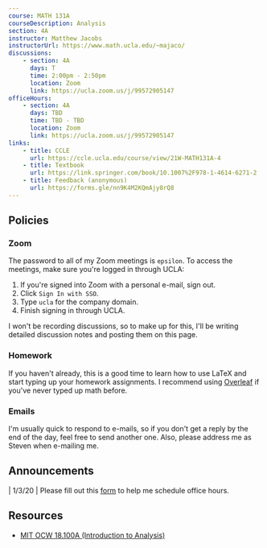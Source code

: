 ```yaml
---
course: MATH 131A
courseDescription: Analysis
section: 4A
instructor: Matthew Jacobs
instructorUrl: https://www.math.ucla.edu/~majaco/
discussions:
    - section: 4A
      days: T
      time: 2:00pm - 2:50pm
      location: Zoom
      link: https://ucla.zoom.us/j/99572905147
officeHours:
    - section: 4A
      days: TBD
      time: TBD - TBD
      location: Zoom
      link: https://ucla.zoom.us/j/99572905147
links:
    - title: CCLE
      url: https://ccle.ucla.edu/course/view/21W-MATH131A-4
    - title: Textbook
      url: https://link.springer.com/book/10.1007%2F978-1-4614-6271-2
    - title: Feedback (anonymous)
      url: https://forms.gle/nn9K4M2KQmAjy8rQ8
---
```


## Policies

### Zoom

The password to all of my Zoom meetings is `epsilon`. To access the meetings, make sure you're logged in through UCLA:

1. If you're signed into Zoom with a personal e-mail, sign out.
2. Click `Sign In with SSO`.
3. Type `ucla` for the company domain.
4. Finish signing in through UCLA.

I won't be recording discussions, so to make up for this, I'll be writing detailed discussion notes and posting them on this page.

### Homework

If you haven't already, this is a good time to learn how to use LaTeX and start typing up your homework assignments. I recommend using [Overleaf](https://www.overleaf.com/) if you've never typed up math before.

### Emails

I'm usually quick to respond to e-mails, so if you don't get a reply by the end of the day, feel free to send another one. Also, please address me as Steven when e-mailing me.

## Announcements

| 1/3/20 | Please fill out this [form](https://forms.gle/TncQfN5oDWPQbM8E9) to help me schedule office hours.

## Resources

-   [MIT OCW 18.100A (Introduction to Analysis)](https://ocw.mit.edu/courses/mathematics/18-100a-introduction-to-analysis-fall-2012/)
